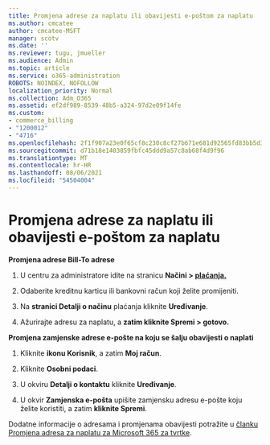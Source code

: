 ```yaml
---
title: Promjena adrese za naplatu ili obavijesti e-poštom za naplatu
ms.author: cmcatee
author: cmcatee-MSFT
manager: scotv
ms.date: ''
ms.reviewer: tugu, jmueller
ms.audience: Admin
ms.topic: article
ms.service: o365-administration
ROBOTS: NOINDEX, NOFOLLOW
localization_priority: Normal
ms.collection: Adm_O365
ms.assetid: ef2df989-8539-48b5-a324-97d2e09f14fe
ms.custom:
- commerce_billing
- "1200012"
- "4716"
ms.openlocfilehash: 2f1f907a23e0f65cf8c230c8cf27b671e681d92565fd83bb5d39ebf3c53ab9fd
ms.sourcegitcommit: d71b18e1403859fbfc45ddd9a57c8ab68f4d9f96
ms.translationtype: MT
ms.contentlocale: hr-HR
ms.lasthandoff: 08/06/2021
ms.locfileid: "54504004"
---
```

# <a name="change-billing-address-or-billing-email-notifications"></a>Promjena adrese za naplatu ili obavijesti e-poštom za naplatu

**Promjena adrese Bill-To adrese**

1. U centru za administratore idite na stranicu **Načini > [plaćanja.](https://go.microsoft.com/fwlink/p/?linkid=2018806)**

2. Odaberite kreditnu karticu ili bankovni račun koji želite promijeniti.

3. Na **stranici Detalji o načinu** plaćanja kliknite **Uređivanje**.

4. Ažurirajte adresu za naplatu, a **zatim kliknite Spremi > gotovo.**

**Promjena zamjenske adrese e-pošte na koju se šalju obavijesti o naplati** 

1. Kliknite **ikonu Korisnik**, a zatim **Moj račun**.

2. Kliknite **Osobni podaci**.

3. U okviru **Detalji o kontaktu** kliknite **Uređivanje**.

4. U okvir **Zamjenska e-pošta** upišite zamjensku adresu e-pošte koju želite koristiti, a zatim **kliknite Spremi**.

Dodatne informacije o adresama i promjenama obavijesti potražite u [članku Promjena adresa za naplatu za Microsoft 365 za tvrtke](/microsoft-365/commerce/billing-and-payments/change-your-billing-addresses).
